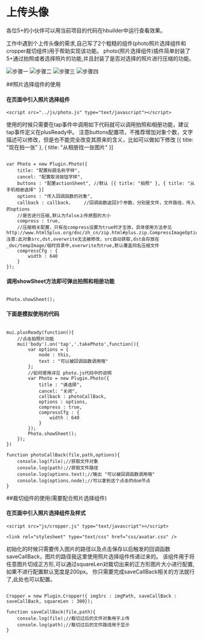 # 上传头像
各位5+的小伙伴可以用当前项目的代码在hbuilder中运行查看效果。

工作中遇到个上传头像的需求,自己写了2个粗糙的组件(photo照片选择组件和cropper裁切组件)用于帮助实现该功能。
photo(照片选择组件)插件简单封装了5+通过拍照或者选择照片的功能,并且封装了是否对选择的照片进行压缩的功能。

![步骤一](https://github.com/AllanBian/plugins/blob/master/mui/uploadAvatar/images/1.jpg "步骤一")
![步骤二](https://github.com/AllanBian/plugins/blob/master/mui/uploadAvatar/images/2.jpg "步骤二")
![步骤三](https://github.com/AllanBian/plugins/blob/master/mui/uploadAvatar/images/3.jpg "步骤三")
![步骤四](https://github.com/AllanBian/plugins/blob/master/mui/uploadAvatar/images/4.jpg "步骤四")

##照片选择组件的使用
#### 在页面中引入照片选择组件

```
<script src="../js/photo.js" type="text/javascript"></script>
```


使用的时候只需要在tap事件中调用如下代码就可以调用拍照和相册功能，建议tap事件定义在plusReady中。
注意buttons配置项，不推荐增加对象个数，文字描述可以修改，但是也不能完全改变其原来的含义，比如可以做如下修改 [{ title: "现在拍一张" }, { title: "从相册找一张图片" }]

<pre><code>
var Photo = new Plugin.Photo({
    title: "配置标题名称字样",
    cancel: "配置取消按钮字样",
    buttons : "配置actionSheet", //默认 [{ title: "拍照" }, { title: "从手机相册选择" }] 
    options : "传入回调函数的对象",
    callback : callback，    //回调函数返回3个参数，分别是文件，文件路径，传入的options
    //是否进行压缩,默认为false上传原图的大小
    compress : true,    
    //压缩相关配置，只有在compress设置为true时才生效，具体使用方法参见http://www.html5plus.org/doc/zh_cn/zip.html#plus.zip.CompressImageOptions  注意:此对象src,dst,overwrite无法被修改，src自动获取,dst会存放在_doc/tempImage/临时目录中,overwrite为true,默认覆盖同名压缩文件
    compressCfg : {    
        width : 640
    }
});
</code></pre>

#### 调用showSheet方法即可弹出拍照和相册功能

<pre><code>
Photo.showSheet();
</code></pre>


#### 下面是模拟使用的代码
<pre><code>
mui.plusReady(function(){
	//点击拍照片功能
	mui('body').on('tap','.takePhoto',function(){
		var options = {
			node : this,
			text : "可以被回调函数调用哦"
		};
		//如何使用详见 photo.js代码中的说明
		var Photo = new Plugin.Photo({
			title : "请选择",
			cancel: "关闭",
			callback : photoCallBack,
			options : options,
			compress : true,
			compressCfg : {
				width : 640
			}
		});
		Photo.showSheet();
	});
})

function photoCallBack(file,path,options){
    console.log(file);//获取文件对象
    console.log(path);//获取文件路径
    console.log(options.text);//输出 "可以被回调函数调用哦"
    console.log(options.node);//可以拿到这个点击的dom节点
}
</pre></code>


##裁切组件的使用(需要配合照片选择组件)
#### 在页面中引入照片选择组件及样式

```
<script src="js/cropper.js" type="text/javascript"></script>

<link rel="stylesheet" type="text/css" href="css/avatar.css" />
```

初始化的时候只需要传入图片的路径以及点击保存以后触发的回调函数saveCallBack，图片的路径我这里使用照片选择组件传递过来的。
该组件用于将任意图片切成正方形,可以通过squareLen对裁切出来的正方形图片大小进行配置,如果不进行配置默认宽度是200px。
你只需要完成saveCallBack相关的方法就行了,此处也可以配置。
<pre><code>
Cropper = new Plugin.Cropper({ imgSrc : imgPath, saveCallBack : saveCallBack, squareLen : 300});

function saveCallBack(file,path){
    console.log(file);//裁切过后的文件对象用于上传
    console.log(path);//裁切过后的文件路径用于显示
}
</code></pre>